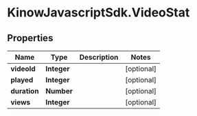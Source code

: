 # KinowJavascriptSdk.VideoStat

## Properties
Name | Type | Description | Notes
------------ | ------------- | ------------- | -------------
**videoId** | **Integer** |  | [optional] 
**played** | **Integer** |  | [optional] 
**duration** | **Number** |  | [optional] 
**views** | **Integer** |  | [optional] 



